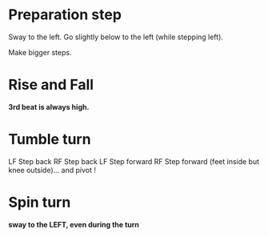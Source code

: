 # Preparation step

Sway to the left.
Go slightly below to the left (while stepping left).

Make bigger steps.

# Rise and Fall

**3rd beat is always high.**

# Tumble turn

LF Step back
RF Step back
LF Step forward
RF Step forward (feet inside but knee outside)... and pivot !

# Spin turn

**sway to the LEFT, even during the turn**
